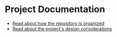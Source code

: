 <!--
SPDX-FileCopyrightText: 2024 Jonas Fierlings <fnoegip@gmail.com>

SPDX-License-Identifier: CC-BY-4.0
-->

# Project Documentation

- [Read about how the repository is organized](./architecture.md)
- [Read about the project's design considerations](./design.md)
